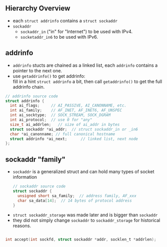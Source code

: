 ## Hierarchy Overview
- each `struct addrinfo` contains a `struct sockaddr`    
- `sockaddr`  
  - `sockaddr_in` ("in" for "Internet") to be used with IPv4.  
  - `socketaddr_in6` to be used with IPv6.  
## addrinfo  
  - `addrinfo` stucts are chained as a linked list, each `addrinfo` contains a pointer to the next one.  
  - use `getaddrinfo()` to get addrinfo:  
    fill in a hint `struct addrinfo` a bit, then call `getaddrinfo()` to get the full addrinfo chain.  
  ```C
  // addrinfo source code
  struct addrinfo {
    int ai_flags;     // AI_PASSIVE, AI_CANONNAME, etc.        
    int ai_family;    // AF_INET, AF_INET6, AF_UNSPEC
    int ai_socktype;  // SOCK_STREAM, SOCK_DGRAM 
    int ai_protocol;  // use 0 for "any"
    size_t ai_addrlen;   // size of ai_addr in bytes
    struct sockaddr *ai_addr;  // struct sockaddr_in or _in6        
    char *ai_canonname; // full canonical hostname            
    struct addrinfo *ai_next;      // linked list, next node    
  };
  
  ```
## sockaddr "family"  
- `sockaddr` is a generalized struct and can hold many types of socket information 
  ```C
  // sockaddr source code
  struct sockaddr {
    unsigned short sa_family;  // address family, AF_xxx        
    char sa_data[14];  // 14 bytes of protocol address    
  }
  ```
- `struct sockaddr_storage` was made later and is bigger than `sockaddr`  
- they did not simply change `sockaddr` to `sockaddr_storage` for historical reasons.


 ```C
 
 int accept(int sockfd, struct sockaddr *addr, socklen_t *addrlen); 
 ```
